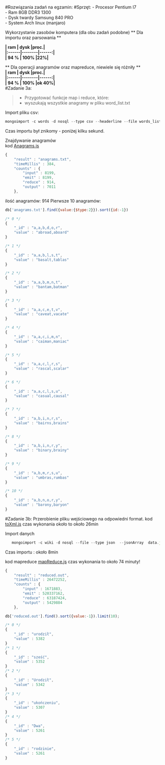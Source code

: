 #Rozwiązania zadań na egzamin:
#Sprzęt:
    - Procesor Pentium I7    
	- Ram 8GB DDR3 1300    
	- Dysk twardy Samsung 840 PRO   
	- System Arch linux (manjaro)   

Wykorzystanie zasobów komputera (dla obu zadań podobne)
** Dla importu oraz parsowania **

**| ram | dysk |proc.|**  
**|:------|--------|------:|**  
**| 94 % | 100% |22%|**    

** Dla operacji anagramów oraz mapreduce, niewiele się różniły **  
**| ram | dysk |proc.|**  
**|:------|--------|------:|**  
**| 94 % | 100% |ok 40%|**   
#Zadanie 3a:
> - Przygotować funkcje map i reduce, które:
> - wyszukają wszystkie anagramy w pliku word_list.txt 

Import pliku csv:

```js
mongoimport -c words -d nosql --type csv --headerline --file words_list.csv
```
Czas importu był znikomy - poniżej kilku sekund.

Znajdywanie anagramów  
kod [Anagrams.js](https://github.com/mateuszdargacz/noSql_reduce_3/blob/master/anagrams.js)

```js
{
    "result" : "anagrams.txt",
    "timeMillis" : 384,
    "counts" : {
        "input" : 8199,
        "emit" : 8199,
        "reduce" : 914,
        "output" : 7011
    },

```

ilość anagramów: 914
Pierwsze 10 anagramów: 

```js
db['anagrams.txt'].find({value:{$type:2}}).sort({id:-1})

```

```js
/* 0 */
{
    "_id" : "a,a,b,d,o,r",
    "value" : "abroad,aboard"
}

/* 1 */
{
    "_id" : "a,a,b,l,s,t",
    "value" : "basalt,tablas"
}

/* 2 */
{
    "_id" : "a,a,b,m,n,t",
    "value" : "bantam,batman"
}

/* 3 */
{
    "_id" : "a,a,c,e,t,v",
    "value" : "caveat,vacate"
}

/* 4 */
{
    "_id" : "a,a,c,i,m,n",
    "value" : "caiman,maniac"
}

/* 5 */
{
    "_id" : "a,a,c,l,r,s",
    "value" : "rascal,scalar"
}

/* 6 */
{
    "_id" : "a,a,c,l,s,u",
    "value" : "casual,causal"
}

/* 7 */
{
    "_id" : "a,b,i,n,r,s",
    "value" : "bairns,brains"
}

/* 8 */
{
    "_id" : "a,b,i,n,r,y",
    "value" : "binary,brainy"
}

/* 9 */
{
    "_id" : "a,b,m,r,s,u",
    "value" : "umbras,rumbas"
}

/* 10 */
{
    "_id" : "a,b,n,o,r,y",
    "value" : "barony,baryon"
}

```



#Zadanie 3b:
Przerobienie pliku wejściowego na odpowiedni format.
kod [toXml.js](https://github.com/mateuszdargacz/noSql_reduce_3/blob/master/toXml.js)
czas wykonania około to około 26min

Import danych
 ```js
	mongoimport -c wiki -d nosql --file --type json  --jsonArray  data.json  
 ```
Czas importu : około 8min

kod  mapreduce [mapReduce.js](https://github.com/mateuszdargacz/noSql_reduce_3/blob/master/mapReduce.js)
czas wykonania to około 74 minuty!



```js
{
    "result" : "reduced.out",
    "timeMillis" : 26472252,
    "counts" : {
        "input" : 1671883,
        "emit" : 520337162,
        "reduce" : 63187424,
        "output" : 5429884
    },
```

```js
db['reduced.out'].find().sort({value:-1}).limit(10);

/* 0 */
{
    "_id" : "urodził",
    "value" : 5382
}
/* 1 */
{
    "_id" : "sześć",
    "value" : 5352
}
/* 2 */
{
    "_id" : "Urodził",
    "value" : 5342
}
/* 3 */
{
    "_id" : "ukończeniu",
    "value" : 5307
}
/* 4 */
{
    "_id" : "Dwa",
    "value" : 5261
}
/* 5 */
{
    "_id" : "rodzinie",
    "value" : 5261
}

```
